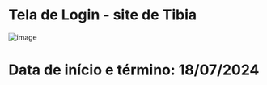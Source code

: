 # Tela de Login - site de Tibia

![image](https://github.com/user-attachments/assets/673101d3-f6b0-4371-9ae5-04cc2be3de4d)

# Data de início e término: 18/07/2024
